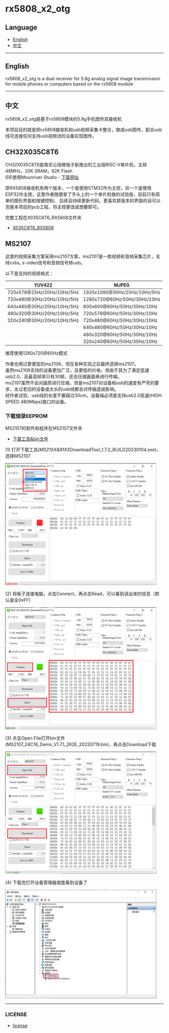 # rx5808_x2_otg

## Language

- [English](#english)
- [中文](#中文)

---

## English

rx5808_x2_otg is a dual receiver for 5.8g analog signal image transmission for mobile phones or computers based on the rx5808 module

---

## 中文

rx5808_x2_otg是基于rx5808模块的5.8g手机图传双接收机

本项目目的就是把rx5808接收机和usb视频采集卡整合，做成usb图传，配合usb线可连接任何支持usb视频流的设备实现图传。

## CH32X035C8T6

CH32X035C8T6是南京沁恒微电子新推出的工业级RISC-V单片机，主频48MHz，20K SRAM，62K Flash <br>
IDE使用Mounriver Studio - [下载网址]([/MS2107/](http://www.mounriver.com/))

原RX5808接收机有两个版本，一个是使用STM32作为主控，另一个是使用ESP32作主控，这里作者随便拿了手头上的一个单片机做的试验版，目前只有简单的图形界面和按键控制。
后续会持续更新代码，更喜欢原版本的界面的话可以克隆本项目的pcb工程，将主控更改成想要即可。

完整工程在X035C8T6_RX5808文件夹
- [X035C8T6_RX5808](/X035C8T6_RX5808/)

## MS2107

这里的视频采集方案采用ms2107方案，ms2107是一款视频和音频采集芯片，支持cvbs, s-video信号和音频信号转usb。

以下是支持的视频格式：

| YUV422  | MJPEG |
| ---------- | -----------|
| 720x576@25Hz/20Hz/10Hz/5Hz | 1920x1080@30Hz/20Hz/10Hz/5Hz |
| 720x480@30Hz/20Hz/10Hz/5Hz | 1280x720@60Hz/50Hz/30Hz/10Hz |
| 640x480@30Hz/20Hz/10Hz/5Hz | 800x600@60Hz/50Hz/30Hz/10Hz |
| 480x320@30Hz/20Hz/10Hz/5Hz | 720x576@60Hz/50Hz/30Hz/10Hz |
| 320x240@30Hz/20Hz/10Hz/5Hz | 720x480@60Hz/50Hz/30Hz/10Hz |
|  | 640x480@60Hz/50Hz/30Hz/10Hz |
|  | 480x320@60Hz/50Hz/30Hz/10Hz |
|  | 320x240@60Hz/50Hz/30Hz/10Hz |

推荐使用1280x720@60Hz模式

作者也用过更便宜的ms2106，但在各种实验之后最终选择ms2107。<br>
虽然ms2106支持的设备更加广泛，且更低的价格，但由于其为了满足低速usb2.0，且最高帧率只有30帧，还会压缩画面再进行传输。<br>
ms2107虽然不会对画质进行压缩，但是ms2107对设备和usb的速度有严苛的要求，太过老旧的设备或太长的usb线都会对传输造成影响。<br>
经作者试验，usb线的长度不要超过30cm，设备端必须是支持usb2.0高速(HIGH SPEED 480Mbps)接口的设备。<br>

### 下载烧录EEPROM

MS2107的软件和程序在MS2107文件夹
- [下载工具&bin文件](/MS2107/)

(1) 打开下载工具(MS21XX&91XXDownloadTool_1.7.2_BUILD20230104.exe)，选择MS2107

<img src="https://github.com/kllsd/rx5808_x2_otg/blob/main/img/MS2107_1.png" width="480px">

(2) 将板子连接电脑，点击Connect，再点击Read，可以看到读出来的信息（默认是全0xFF)

<img src="https://github.com/kllsd/rx5808_x2_otg/blob/main/img/MS2107_2.png" width="480px">

(3) 点击Open File打开bin文件(MS2107_24C16_Demo_V1.7.1_262E_20220719.bin)，再点击Download下载

<img src="https://github.com/kllsd/rx5808_x2_otg/blob/main/img/MS2107_3.png" width="480px">

(4) 下载完打开设备管理器就能看到设备了

<img src="https://github.com/kllsd/rx5808_x2_otg/blob/main/img/MS2107_4.png" width="480px">

---

### LICENSE

- [license](LICENSE)
